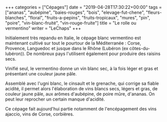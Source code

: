 +++
categories = ["Cépages"]
date = "2019-04-28T17:30:22+00:00"
tags = ["ananas", "aubépine", "baies-rouges", "bois", "elevage-fut-chene", "fleurs-blanches", "floral", "fruits-a-pepins", "fruits-tropicaux", "mures", "pin", "poire", "vin-blanc-fruité", "vin-rouge-fruite"] 
title = "Le rolle ou vermentino"
writer = "LeChaps"
+++

Initialement très repandu en Italie, le cépage blanc vermentino est maintenant cultivé sur tout le pourtour de la Méditerranée : Corse, Provence, Languedoc et jusque dans le Rhône (Lubéron (ex côtes-du-lubéron)). De nombreux pays l'utilisent également pour produire des raisins secs.  

Vinifié seul, le vermentino donne un vin blanc sec, à la fois léger et gras et présentant une couleur jaune pâle.  

Assemblé avec l'ugni blanc, le cinsault et le grenache, qui corrige sa fiable acidité, il permet alors l'élaboration de vins blancs secs, légers et gras, de couleur jaune pâle, aux arômes d'aubépine, de poire mûre, d'ananas. On peut leur reprocher un certain manque d'acidité.  

Ce cépage fait aujourd'hui partie notamment de l'encépagement des vins ajaccio, vins de Corse, corbières.